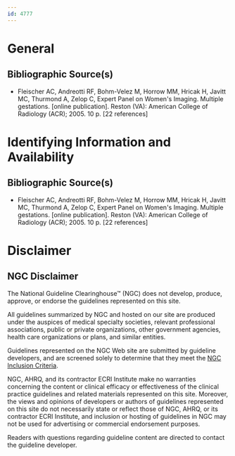 ```yaml
---
id: 4777
---
```


# General

## Bibliographic Source(s)

- Fleischer AC, Andreotti RF, Bohm-Velez M, Horrow MM, Hricak H, Javitt MC, Thurmond A, Zelop C, Expert Panel on Women's Imaging. Multiple gestations. [online publication]. Reston (VA): American College of Radiology (ACR); 2005. 10 p. [22 references]

# Identifying Information and Availability

## Bibliographic Source(s)

- Fleischer AC, Andreotti RF, Bohm-Velez M, Horrow MM, Hricak H, Javitt MC, Thurmond A, Zelop C, Expert Panel on Women's Imaging. Multiple gestations. [online publication]. Reston (VA): American College of Radiology (ACR); 2005. 10 p. [22 references]

# Disclaimer

## NGC Disclaimer

The National Guideline Clearinghouse™ (NGC) does not develop, produce, approve, or endorse the guidelines represented on this site.

All guidelines summarized by NGC and hosted on our site are produced under the auspices of medical specialty societies, relevant professional associations, public or private organizations, other government agencies, health care organizations or plans, and similar entities.

Guidelines represented on the NGC Web site are submitted by guideline developers, and are screened solely to determine that they meet the [NGC Inclusion Criteria](/help-and-about/summaries/inclusion-criteria).

NGC, AHRQ, and its contractor ECRI Institute make no warranties concerning the content or clinical efficacy or effectiveness of the clinical practice guidelines and related materials represented on this site. Moreover, the views and opinions of developers or authors of guidelines represented on this site do not necessarily state or reflect those of NGC, AHRQ, or its contractor ECRI Institute, and inclusion or hosting of guidelines in NGC may not be used for advertising or commercial endorsement purposes.

Readers with questions regarding guideline content are directed to contact the guideline developer.

